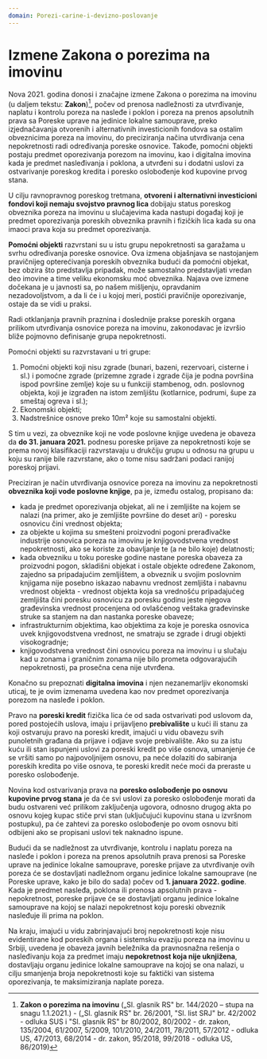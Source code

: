 ```yaml
---
domain: Porezi-carine-i-devizno-poslovanje
---
```


# Izmene Zakona o porezima na imovinu

Nova 2021. godina donosi i značajne izmene Zakona o porezima na imovinu (u daljem tekstu: **Zakon**)[^1], počev od prenosa nadležnosti za utvrđivanje, naplatu i kontrolu poreza na nasleđe i poklon i poreza na prenos apsolutnih prava sa Poreske uprave na jedinice lokalne samouprave, preko izjednačavanja otvorenih i alternativnih investicionih fondova sa ostalim obveznicima poreza na imovinu, do preciziranja načina utvrđivanja cena nepokretnosti radi određivanja poreske osnovice. Takođe, pomoćni objekti postaju predmet oporezivanja porezom na imovinu, kao i digitalna imovina kada je predmet nasleđivanja i poklona, a utvrđeni su i dodatni uslovi za ostvarivanje poreskog kredita i poresko oslobođenje kod kupovine prvog stana.

U cilju ravnopravnog poreskog tretmana, **otvoreni i alternativni investicioni fondovi koji nemaju svojstvo pravnog lica** dobijaju status poreskog obveznika poreza na imovinu u slučajevima kada nastupi događaj koji je predmet oporezivanja poreskih obveznika pravnih i fizičkih lica kada su ona imaoci prava koja su predmet oporezivanja.

**Pomoćni objekti** razvrstani su u istu grupu nepokretnosti sa garažama u svrhu određivanja poreske osnovice. Ova izmena objašnjava se nastojanjem pravičnijeg opterećivanja poreskih obveznika budući da pomoćni objekat, bez obzira što predstavlja pripadak, može samostalno predstavljati vredan deo imovine a time veliku ekonomsku moć obveznika. Najava ove izmene dočekana je u javnosti sa, po našem mišljenju, opravdanim nezadovoljstvom, a da li će i u kojoj meri, postići pravičnije oporezivanje, ostaje da se vidi u praksi.

Radi otklanjanja pravnih praznina i doslednije prakse poreskih organa prilikom utvrđivanja osnovice poreza na imovinu, zakonodavac je izvršio bliže pojmovno definisanje grupa nepokretnosti.

Pomoćni objekti su razvrstavani u tri grupe:

1. Pomoćni objekti koji nisu zgrade (bunari, bazeni, rezervoari, cisterne i sl.) i pomoćne zgrade (prizemne zgrade i zgrade čija je podna površina ispod površine zemlje) koje su u funkciji stambenog, odn. poslovnog objekta, koji je izgrađen na istom zemljištu (kotlarnice, podrumi, šupe za smeštaj ogreva i sl.);
2. Ekonomski objekti;
3. Nadstrešnice osnove preko 10m² koje su samostalni objekti.

S tim u vezi, za obveznike koji ne vode poslovne knjige uvedena je obaveza da **do 31. januara 2021.** podnesu poreske prijave za nepokretnosti koje se prema novoj klasifikaciji razvrstavaju u drukčiju grupu u odnosu na grupu u koju su ranije bile razvrstane, ako o tome nisu sadržani podaci ranijoj poreskoj prijavi.

Preciziran je način utvrđivanja osnovice poreza na imovinu za nepokretnosti **obveznika koji vode poslovne knjige**, pa je, između ostalog, propisano da:

- kada je predmet oporezivanja objekat, ali ne i zemljište na kojem se nalazi (na primer, ako je zemljište površine do deset ari) - poresku osnovicu čini vrednost objekta;
- za objekte u kojima su smešteni proizvodni pogoni prerađivačke industrije osnovica poreza na imovinu je knjigovodstvena vrednost nepokretnosti, ako se koriste za obavljanje te (a ne bilo koje) delatnosti;
- kada obvezniku u toku poreske godine nastane poreska obaveza za proizvodni pogon, skladišni objekat i ostale objekte određene Zakonom, zajedno sa pripadajućim zemljištem, a obveznik u svojim poslovnim knjigama nije posebno iskazao nabavnu vrednost zemljišta i nabavnu vrednost objekta - vrednost objekta koja sa vrednošću pripadajućeg zemljišta čini poresku osnovicu za poresku godinu jeste njegova građevinska vrednost procenjena od ovlašćenog veštaka građevinske struke sa stanjem na dan nastanka poreske obaveze;
- infrastrukturnim objektima, kao objektima za koje je poreska osnovica uvek knjigovodstvena vrednost, ne smatraju se zgrade i drugi objekti visokogradnje;
- knjigovodstvena vrednost čini osnovicu poreza na imovinu i u slučaju kad u zonama i graničnim zonama nije bilo prometa odgovarajućih nepokretnosti, pa prosečna cena nije utvrđena.

Konačno su prepoznati **digitalna imovina** i njen nezanemarljiv ekonomski uticaj, te je ovim izmenama uvedena kao nov predmet oporezivanja porezom na nasleđe i poklon.

Pravo na **poreski kredit** fizička lica će od sada ostvarivati pod uslovom da, pored postojećih uslova, imaju i prijavljeno **prebivalište** u kući ili stanu za koji ostvaruju pravo na poreski kredit, imajući u vidu obavezu svih punoletnih građana da prijave i odjave svoje prebivalište. Ako su za istu kuću ili stan ispunjeni uslovi za poreski kredit po više osnova, umanjenje će se vršiti samo po najpovoljnijem osnovu, pa neće dolaziti do sabiranja poreskih kredita po više osnova, te poreski kredit neće moći da preraste u poresko oslobođenje.

Novina kod ostvarivanja prava na **poresko oslobođenje po osnovu kupovine prvog stana** je da će svi uslovi za poresko oslobođenje morati da budu ostvareni već prilikom zaključenja ugovora, odnosno drugog akta po osnovu kojeg kupac stiče prvi stan (uključujući kupovinu stana u izvršnom postupku), pa će zahtevi za poresko oslobođenje po ovom osnovu biti odbijeni ako se propisani uslovi tek naknadno ispune.

Budući da se nadležnost za utvrđivanje, kontrolu i naplatu poreza na nasleđe i poklon i poreza na prenos apsolutnih prava prenosi sa Poreske uprave na jedinice lokalne samouprave, poreske prijave za utvrđivanje ovih poreza će se dostavljati nadležnom organu jedinice lokalne samouprave (ne Poreske uprave, kako je bilo do sada) počev od **1. januara 2022. godine**. Kada je predmet nasleđa, poklona ili prenosa apsolutnih prava - nepokretnost, poreske prijave će se dostavljati organu jedinice lokalne samouprave na kojoj se nalazi nepokretnost koju poreski obveznik nasleđuje ili prima na poklon.

Na kraju, imajući u vidu zabrinjavajući broj nepokretnosti koje nisu evidentirane kod poreskih organa i sistemsku evaziju poreza na imovinu u Srbiji, uvedena je obaveza javnih beležnika da pravnosnažna rešenja o nasleđivanju koja za predmet imaju **nepokretnost koja nije uknjižena**, dostavljaju organu jedinice lokalne samouprave na kojoj se ona nalazi, u cilju smanjenja broja nepokretnosti koje su faktički van sistema oporezivanja, te maksimiziranja naplate poreza.

[^1]: **Zakon o porezima na imovinu** („Sl. glasnik RS" br. 144/2020 – stupa na snagu 1.1.2021.) - („Sl. glasnik RS" br. 26/2001, "Sl. list SRJ" br. 42/2002 - odluka SUS i "Sl. glasnik RS" br 80/2002, 80/2002 - dr. zakon, 135/2004, 61/2007, 5/2009, 101/2010, 24/2011, 78/2011, 57/2012 - odluka US, 47/2013, 68/2014 - dr. zakon, 95/2018, 99/2018 - odluka US, 86/2019)
